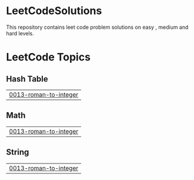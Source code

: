# LeetCodeSolutions
This repository contains leet code problem solutions on easy , medium and hard levels.

<!---LeetCode Topics Start-->
# LeetCode Topics
## Hash Table
|  |
| ------- |
| [0013-roman-to-integer](https://github.com/kamalakar9/LeetCodeSolutions/tree/master/0013-roman-to-integer) |
## Math
|  |
| ------- |
| [0013-roman-to-integer](https://github.com/kamalakar9/LeetCodeSolutions/tree/master/0013-roman-to-integer) |
## String
|  |
| ------- |
| [0013-roman-to-integer](https://github.com/kamalakar9/LeetCodeSolutions/tree/master/0013-roman-to-integer) |
<!---LeetCode Topics End-->